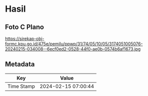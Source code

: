 # Hasil

## Foto C Plano

https://sirekap-obj-formc.kpu.go.id/475e/pemilu/ppwp/31/74/05/10/05/3174051005076-20240215-034008--6ecf0ed2-0528-44f0-ae0b-0574b6af1673.jpg


## Metadata

| Key        | Value               |
| ---------- | ------------------- |
| Time Stamp | 2024-02-15 07:00:44 |



